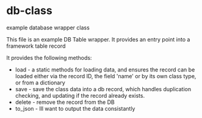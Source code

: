 # db-class
example database wrapper class

This file is an example DB Table wrapper. It provides an entry point into a framework table record

It provides the following methods:
  
  * load - a static methods for loading data, and ensures the record can be loaded either via the record ID, the field 'name' or by its own class type, or from a dictionary
  * save - save the class data into a db record, which handles duplication checking, and updating if the record already exists.
  * delete - remove the record from the DB
  * to_json - Ill want to output the data consistantly   
  

